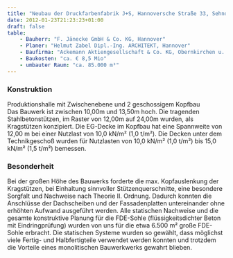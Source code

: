 ```yaml
---
title: "Neubau der Druckfarbenfabrik J+S, Hannoversche Straße 33, Sehnde/Höver (BA1)"
date: 2012-01-23T21:23:23+01:00
draft: false
table:
    - Bauherr: "F. Jänecke GmbH & Co. KG, Hannover"
    - Planer: "Helmut Zabel Dipl.-Ing. ARCHITEKT, Hannover"
    - Baufirma:	"Ackemann Aktiengesellschaft & Co. KG, Obernkirchen u. Hermann Kappe GmbH, Peine"
    - Baukosten: "ca. € 8,5 Mio" 
    - umbauter Raum: "ca. 85.000 m³"
---
```


### Konstruktion
Produktionshalle mit Zwischenebene und 2 geschossigem Kopfbau  
Das Bauwerk ist zwischen 10,00m und 13,50m hoch. Die tragenden Stahlbetonstützen, im Raster von 12,00m auf 24,00m wurden, als Kragstützen konzipiert. Die EG-Decke im Kopfbau hat eine Spannweite von 12,00 m bei einer Nutzlast von 10,0 kN/m² (1,0 t/m²). Die Decken unter dem Technikgeschoß wurden für Nutzlasten von 10,0 kN/m² (1,0 t/m²) bis 15,0 kN/m² (1,5 t/m²) bemessen.

### Besonderheit
Bei der großen Höhe des Bauwerks forderte die max. Kopfauslenkung der Kragstützen, bei Einhaltung sinnvoller Stützenquerschnitte, eine besondere Sorgfalt und Nachweise nach Theorie II. Ordnung. Dadurch konnten die Anschlüsse der Dachscheiben und der Fassadenplatten untereinander ohne erhöhten Aufwand ausgeführt werden.
Alle statischen Nachweise und die gesamte konstruktive Planung für die FDE-Sohle (flüssigkeitsdichter Beton mit Eindringprüfung) wurden von uns für die etwa 6.500 m² große FDE-Sohle erbracht.
Die statischen Systeme wurden so gewählt, dass möglichst viele Fertig- und Halbfertigteile verwendet werden konnten und trotzdem die Vorteile eines monolitischen Bauwerkwerks gewahrt blieben.